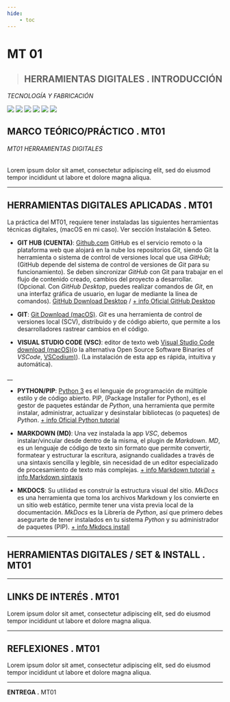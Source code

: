 ```yaml
---
hide:
    - toc
---
```


# **MT** 01

>## **HERRAMIENTAS DIGITALES . INTRODUCCIÓN** 
*TECNOLOGÍA Y FABRICACIÓN*

![](../images/perezoso.jpg)
![](../images/perezoso.jpg)
![](../images/perezoso.jpg)
![](../images/perezoso.jpg)
![](../images/perezoso.jpg)
![](../images/perezoso.jpg)


## **MARCO TEÓRICO/PRÁCTICO .** MT01
###### MT01 HERRAMIENTAS DIGITALES 

Lorem ipsum dolor sit amet, consectetur adipiscing elit, 
sed do eiusmod tempor incididunt ut labore et dolore magna 
aliqua. 
_____

## **HERRAMIENTAS DIGITALES APLICADAS .** MT01

La práctica del MT01, requiere tener instaladas las siguientes herramientas técnicas digitales, (macOS en mi caso). Ver sección Instalación & Seteo.

- **GIT HUB (CUENTA)**: [Github.com](https://github.com/) 
GitHub es el servicio remoto o la plataforma web que alojará en la nube los repositorios _Git_, siendo Git la herramienta o sistema de control de versiones local que usa _GitHub_; (GitHub depende del sistema de control de versiones de _Git_ para su funcionamiento). Se deben sincronizar _GitHub_ con Git para trabajar en el flujo de contenido creado, cambios del proyecto a desarrollar.
(Opcional. Con _GitHub Desktop_, puedes realizar comandos de _Git_, en una interfaz gráfica de usuario, en lugar de mediante la línea de comandos). [GitHub Download Desktop](https://desktop.github.com/download/) /
[+ info Oficial GitHub Desktop](https://docs.github.com/es/desktop/overview/getting-started-with-github-desktop) 

- **GIT**: [Git Download (macOS)](https://git-scm.com/). _Git_ es una herramienta de control de versiones local (SCV), distribuido y de código abierto, que permite a los desarrolladores rastrear cambios en el código. 

- **VISUAL STUDIO CODE (VSC)**: editor de texto web [Visual Studio Code download (macOS)](https://code.visualstudio.com/)(o la alternativa Open Source Software Binaries of _VSCode_, [VSCodium)](https://vscodium.com/)). (La instalación de esta app es rápida, intuitiva y automática).

__

- **PYTHON/PIP**: [Python 3](https://www.python.org/downloads/) es el lenguaje de programación de múltiple estilo y de código abierto. PIP, (Package Installer for Python), es el gestor de paquetes estándar de _Python_, una herramienta que permite instalar, administrar, actualizar y desinstalar bibliotecas (o paquetes) de _Python_. 
[+ info Oficial Python tutorial](https://docs.python.org/es/3/tutorial/)

- **MARKDOWN (MD)**: Una vez instalada la app _VSC_, debemos instalar/vincular desde dentro de la misma, el plugin de _Markdown_. _MD_, es un lenguaje de código de texto sin formato que permite convertir, formatear y estructurar la escritura, asignando cualidades a través de una sintaxis sencilla y legible, sin necesidad de un editor especializado de procesamiento de texto más complejas. 
[+ info Markdown tutorial](https://www.markdowntutorial.com)
[+ info Markdown sintaxis](https://markdown.es/sintaxis-markdown/#parrafos)

- **MKDOCS**: Su utilidad es construir la estructura visual del sitio. _MkDocs_ es una herramienta que toma los archivos Markdown y los convierte en un sitio web estático, permite tener una vista previa local de la documentación. _MkDocs_ es la Librería de _Python_, así que primero debes asegurarte de tener instalados en tu sistema _Python_ y su administrador de paquetes (PIP).
[+ info Mkdocs install](https://www.mkdocs.org/getting-started/)


_____

## **HERRAMIENTAS DIGITALES / SET & INSTALL .** MT01



_____

## **LINKS DE INTERÉS .** MT01 

Lorem ipsum dolor sit amet, consectetur adipiscing elit, 
sed do eiusmod tempor incididunt ut labore et dolore magna
aliqua. 
_____

## **REFLEXIONES .** MT01 
Lorem ipsum dolor sit amet, consectetur adipiscing elit, 
sed do eiusmod tempor incididunt ut labore et dolore magna
aliqua. 


_____

**ENTREGA .** MT01









